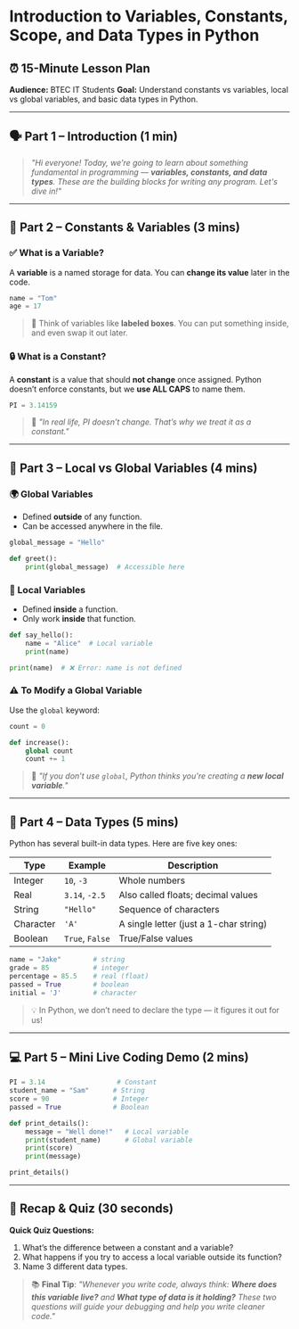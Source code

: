 # Introduction to Variables, Constants, Scope, and Data Types in Python

## ⏰ 15-Minute Lesson Plan

**Audience:** BTEC IT Students
**Goal:** Understand constants vs variables, local vs global variables, and basic data types in Python.

---

## 🗣️ Part 1 – Introduction (1 min)

> *"Hi everyone! Today, we’re going to learn about something fundamental in programming — **variables, constants, and data types**. These are the building blocks for writing any program. Let's dive in!"*

---

## 🔹 Part 2 – Constants & Variables (3 mins)

### ✅ What is a Variable?

A **variable** is a named storage for data. You can **change its value** later in the code.

```python
name = "Tom"
age = 17
```

> 🧠 Think of variables like **labeled boxes**. You can put something inside, and even swap it out later.

### 🔒 What is a Constant?

A **constant** is a value that should **not change** once assigned. Python doesn’t enforce constants, but we **use ALL CAPS** to name them.

```python
PI = 3.14159
```

> 📌 *"In real life, PI doesn’t change. That’s why we treat it as a constant."*

---

## 🔹 Part 3 – Local vs Global Variables (4 mins)

### 🌍 Global Variables

* Defined **outside** of any function.
* Can be accessed anywhere in the file.

```python
global_message = "Hello"

def greet():
    print(global_message)  # Accessible here
```

### 🧪 Local Variables

* Defined **inside** a function.
* Only work **inside** that function.

```python
def say_hello():
    name = "Alice"  # Local variable
    print(name)

print(name)  # ❌ Error: name is not defined
```

### ⚠️ To Modify a Global Variable

Use the `global` keyword:

```python
count = 0

def increase():
    global count
    count += 1
```

> 🧠 *"If you don’t use `global`, Python thinks you're creating a **new local variable**."*

---

## 🔹 Part 4 – Data Types (5 mins)

Python has several built-in data types. Here are five key ones:

| Type      | Example         | Description                            |
| --------- | --------------- | -------------------------------------- |
| Integer   | `10`, `-3`      | Whole numbers                          |
| Real      | `3.14`, `-2.5`  | Also called floats; decimal values     |
| String    | `"Hello"`       | Sequence of characters                 |
| Character | `'A'`           | A single letter (just a 1-char string) |
| Boolean   | `True`, `False` | True/False values                      |

```python
name = "Jake"        # string
grade = 85           # integer
percentage = 85.5    # real (float)
passed = True        # boolean
initial = 'J'        # character
```

> 💡 In Python, we don’t need to declare the type — it figures it out for us!

---

## 💻 Part 5 – Mini Live Coding Demo (2 mins)

```python
PI = 3.14                  # Constant
student_name = "Sam"      # String
score = 90                # Integer
passed = True             # Boolean

def print_details():
    message = "Well done!"   # Local variable
    print(student_name)      # Global variable
    print(score)
    print(message)

print_details()
```

---

## 🌟 Recap & Quiz (30 seconds)

**Quick Quiz Questions:**

1. What’s the difference between a constant and a variable?
2. What happens if you try to access a local variable outside its function?
3. Name 3 different data types.

> 📚 **Final Tip**: *"Whenever you write code, always think: **Where does this variable live?** and **What type of data is it holding?** These two questions will guide your debugging and help you write cleaner code."*
